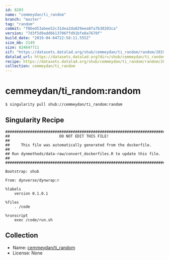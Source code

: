 ```yaml
---
id: 8203
name: "cemmeydan/ti_random"
branch: "master"
tag: "random"
commit: "f06ed53abee52c31dea2da829eea8fa7b30203ca"
version: "7d3f5d9add6613706ffd91bfe8a7670f"
build_date: "2019-04-04T22:58:11.555Z"
size_mb: 2149
size: 824647711
sif: "https://datasets.datalad.org/shub/cemmeydan/ti_random/random/2019-04-04-f06ed53a-7d3f5d9a/7d3f5d9add6613706ffd91bfe8a7670f.simg"
datalad_url: https://datasets.datalad.org?dir=/shub/cemmeydan/ti_random/random/2019-04-04-f06ed53a-7d3f5d9a/
recipe: https://datasets.datalad.org/shub/cemmeydan/ti_random/random/2019-04-04-f06ed53a-7d3f5d9a/Singularity
collection: cemmeydan/ti_random
---
```


# cemmeydan/ti_random:random

```bash
$ singularity pull shub://cemmeydan/ti_random:random
```

## Singularity Recipe

```singularity
########################################################################
##                      DO NOT EDIT THIS FILE!                        ##
##     This file was automatically generated from the dockerfile.     ##
## Run dynmethods/data-raw/convert_dockerfiles.R to update this file. ##
########################################################################

Bootstrap: shub

From: dynverse/dynwrap:r

%labels
    version 0.1.0.1

%files
    . /code

%runscript
    exec /code/run.sh
```

## Collection

 - Name: [cemmeydan/ti_random](https://github.com/cemmeydan/ti_random)
 - License: None

